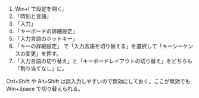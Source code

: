 1. Win+I で設定を開く。
2. 「時刻と言語」
3. 「入力」
4. 「キーボードの詳細設定」
5. 「入力言語のホットキー」
6. 「キーの詳細設定」 で「入力言語を切り替える」を選択して「キーシーケンスの変更」を押す。
7. 「入力言語の切り替え」と「キーボードレイアウトの切り替え」をどちらも「割り当てなし」に。

Ctrl+Shift や Alt+Shift は誤入力しやすいので無効にしておく。ここが無効でも Win+Space で切り替えられる。
